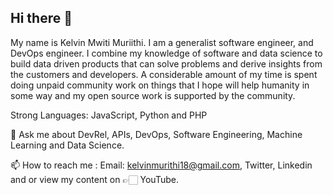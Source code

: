 ## **Hi there 👋**
My name is Kelvin Mwiti Muriithi. I am a generalist software engineer, and DevOps engineer. I combine my knowledge of software and data science to build data driven products that can solve problems and derive insights from the customers and developers. A considerable amount of my time is spent doing unpaid community work on things that I hope will help humanity in some way and my open source work is supported by the community.


Strong Languages: JavaScript, Python and PHP

💬 Ask me about DevRel, APIs, DevOps, Software Engineering, Machine Learning and Data Science.

📫 How to reach me : Email: kelvinmurithi18@gmail.com, Twitter, Linkedin and or view my content on 👉🏻 YouTube.
